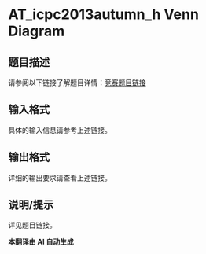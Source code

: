 # AT_icpc2013autumn_h Venn Diagram

## 题目描述

请参阅以下链接了解题目详情：[竞赛题目链接](https://atcoder.jp/contests/jag2013autumn/tasks/icpc2013autumn_h)

## 输入格式

具体的输入信息请参考上述链接。

## 输出格式

详细的输出要求请查看上述链接。

## 说明/提示

详见题目链接。

 **本翻译由 AI 自动生成**